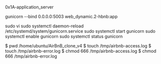 0x1A-application_server


gunicorn --bind 0.0.0.0:5003 web_dynamic.2-hbnb:app


sudo vi
sudo systemctl daemon-reload
/etc/systemd/system/gunicorn.service
sudo systemctl start gunicorn
sudo systemctl enable gunicorn
sudo systemctl status gunicorn


$ pwd
/home/ubuntu/AirBnB_clone_v4
$ touch /tmp/airbnb-access.log
$ touch /tmp/airbnb-error.log
$ chmod 666 /tmp/airbnb-access.log
$ chmod 666 /tmp/airbnb-error.log
